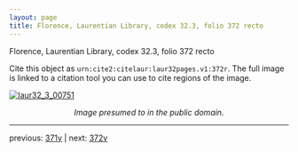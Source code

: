 ```yaml
---
layout: page
title: Florence, Laurentian Library, codex 32.3, folio 372 recto
---
```


Florence, Laurentian Library, codex 32.3, folio 372 recto

Cite this object as `urn:cite2:citelaur:laur32pages.v1:372r`.  The full image is linked to a citation tool you can use to cite regions of the image.

[![laur32_3_00751](http://www.homermultitext.org/iipsrv?IIIF=/project/homer/pyramidal/deepzoom/citelaur/laur32imgs/v1/laur32_3_00751.tif/full/800,/0/default.jpg)](http://www.homermultitext.org/ict2/?urn=urn:cite2:citelaur:laur32imgs.v1:laur32_3_00751) 

<p style="text-align: center; font-style: italic;">Image presumed to in the public domain.</p>

---

previous: [371v](../371v/) | next: [372v](../372v/)